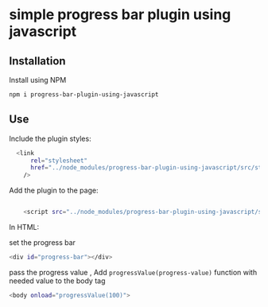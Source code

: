 # simple progress bar plugin using javascript

## Installation

Install using NPM

```sh
npm i progress-bar-plugin-using-javascript
```


## Use
Include the plugin styles:

```sh
  <link
      rel="stylesheet"
      href="../node_modules/progress-bar-plugin-using-javascript/src/style.css"
    />
```

Add the plugin to the page:

```sh

    <script src="../node_modules/progress-bar-plugin-using-javascript/src/index.js"></script>
```
In HTML:

set the progress bar 
```sh
<div id="progress-bar"></div>
```
pass the progress value , Add `progressValue(progress-value)` function with needed value to the body tag
```sh
<body onload="progressValue(100)">
```

